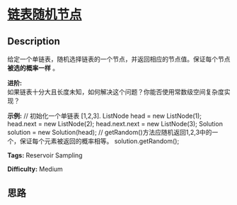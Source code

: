 # [链表随机节点][title]

## Description

给定一个单链表，随机选择链表的一个节点，并返回相应的节点值。保证每个节点 **被选的概率一样** 。

**进阶:**  
如果链表十分大且长度未知，如何解决这个问题？你能否使用常数级空间复杂度实现？

**示例:**
            // 初始化一个单链表 [1,2,3].    ListNode head = new ListNode(1);    head.next = new ListNode(2);    head.next.next = new ListNode(3);    Solution solution = new Solution(head);        // getRandom()方法应随机返回1,2,3中的一个，保证每个元素被返回的概率相等。    solution.getRandom();    


**Tags:** Reservoir Sampling

**Difficulty:** Medium

## 思路

[title]: https://leetcode-cn.com/problems/linked-list-random-node
